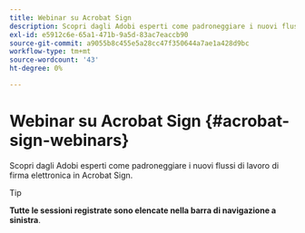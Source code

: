 ```yaml
---
title: Webinar su Acrobat Sign
description: Scopri dagli Adobi esperti come padroneggiare i nuovi flussi di lavoro di firma elettronica in Acrobat Sign.
exl-id: e5912c6e-65a1-471b-9a5d-83ac7eaccb90
source-git-commit: a9055b8c455e5a28cc47f350644a7ae1a428d9bc
workflow-type: tm+mt
source-wordcount: '43'
ht-degree: 0%

---
```


# Webinar su Acrobat Sign {#acrobat-sign-webinars}

Scopri dagli Adobi esperti come padroneggiare i nuovi flussi di lavoro di firma elettronica in Acrobat Sign.

>[!TIP]
>
>**Tutte le sessioni registrate sono elencate nella barra di navigazione a sinistra**.
